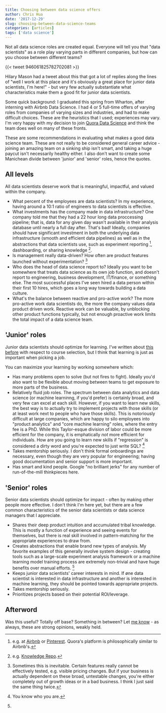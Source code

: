 ```yaml
---
title: Choosing between data science offers
author: Chris Hua
date: '2017-12-29'
slug: choosing-between-data-science-teams
categories: [articles]
tags: ['data science']
---
```


Not all data science roles are created equal. Everyone will tell you that "data scientists" as a role play varying parts in different companies, but how can you choose between different teams? 

{{< tweet 946061825782702081 >}}

Hilary Mason had a tweet about this that got a lot of replies along the lines of "well I work at this place and it's obviously a great place for junior data scientists, I'm here!" - but very few actually substantiate what characteristics make them a good fit for junior data scientists.

Some quick background: I graduated this spring from Wharton, after interning with Airbnb Data Science. I had 4 or 5 full-time offers of varying roles from companies of varying sizes and industries, and had to make difficult choices. These are the heuristics that I used; experiences may vary. I'm very happy with my decision to join [Quora Data Science](https://www.quora.com/careers/data_scientist) and think the team does well on many of these fronts.

These are some recommendations in evaluating what makes a good data science team. These are not really to be considered general career advice - joining an amazing team on a sinking ship isn't smart, and taking a huge paycut isn't necessarily healthy either. I also don't want to create some Manichean divide between 'junior' and 'senior' roles, hence the quotes.

## All levels

All data scientists deserve work that is meaningful, impactful, and valued within the company.

* What percent of the employees are data scientists? In my experience, having around a 10:1 ratio of engineers to data scientists is effective.
* What investments has the company made in data infrastructure? One company told me that they had a 22 hour long data proccessing pipeline; that is, data for any given day wasn't available in their analysis database until nearly a full day after. That's bad! Ideally, companies should have significant investment in both the underlying data infrastructure (smooth and efficient data pipelines) as well as in the abstractions that data scientists use, such as experiment reporting [^1], dashboarding, or sharing knowledge [^2].
* Is management really data-driven? How often are product features launched without experimentation? [^3]
* Who does the head of data science report to? Ideally you want to be somewhere that treats data science as its own job function, and doesn't report to engineering, business development,  IT/finance, or something else. The most successful places I've seen hired a data person within their first 10 hires, which goes a long way towards building a data culture.
* What's the balance between reactive and pro-active work? The more pro-active work data scientists do, the more the company values data product driven work. Reactive work can be valuable, by unblocking other product functions typically, but not enough proactive work limits the total impact of a data science team.

## 'Junior' roles

Junior data scientists should optimize for learning. I've written about [this before](http://hingeloss.com/post/2017/10/07/data-science-for-college-students-courses/) with respect to course selection, but I think that learning is just as important when picking a job.

You can maximize your learning by working somewhere which:

* Has many problems open to solve (but not fires to fight). Ideally you'd also want to be flexible about moving between teams to get exposure to more parts of the business.
* Relatively fluid job roles. The spectrum between data analytics and data science (or machine learninng, if you'd prefer) is certainly broad, and very few can excel at each skill. However, if you want to learn new skills, the best way is to actually try to implement projects with those skills (or at least work next to people who have those skills). This is notoriously difficult at large companies, which are happy to silo employees into "product analytics" and "core machine learning" roles, where the entry fee is a PhD. While this Taylor-esque division of labor could be more efficient for the company, it is emphatically *not* more efficient for individuals. How are you going to learn new skills if "regression" is considered a dirty word and you're expected to just write SQL? [^4]
* Takes mentorship seriously. I don't think formal onboardings are necessary, even though they are very popular for engineering; having good documentation and senior support is more important.
* Has smart and kind people. Google "no brilliant jerks" for any number of run-of-the-mill thinkpieces here.

## 'Senior' roles

Senior data scientists should optimize for impact - often by making other people more effective. I don't think I'm here yet, but there are a few common characteristics of the senior data scientists or data science managers that I appreciate.

* Shares their deep product intuition and accumulated tribal knowledge. This is mostly a function of experience and seeing events for themselves, but there is real skill involved in pattern-matching for the appropriate experiences to draw from. 
* Creates abstractions that enable brand new types of analysis. My favorite examples of this generally involve system design - creating tools such as a large-scale experiment analysis framework or a machine learning model training process are extremely non-trivial and have huge benefits over manual efforts. [^5]
* Keeps junior data scientists' career interests in mind. If øne data scientist is interested in data infrastructure and another is interested in machine learning, they should be pointed towards appropriate projects.
* Takes mentorship seriously.
* Prioritizes projects based on their potential ROI/leverage.

## Afterword

Was this useful? Totally off base? Something in between? Let [me know](https://twitter.com/hingeloss/) - as always, these are strong opinions, weakly held. 

[^1]: e.g. at [Airbnb](https://medium.com/airbnb-engineering/https-medium-com-jonathan-parks-scaling-erf-23fd17c91166) or [Pinterest](https://medium.com/@Pinterest_Engineering/building-pinterests-a-b-testing-platform-ab4934ace9f4). Quora's platform is philosophically similar to Airbnb's.

[^2]: e.g. [Knowledge Repo](https://medium.com/airbnb-engineering/scaling-knowledge-at-airbnb-875d73eff091). 

[^3]: Sometimes this is inevitable. Certain features really cannot be effectively tested, e.g. visible pricing changes. But if your business is actually dependent on these broad, untestable changes, you're either completely out of growth ideas or in a bad business. I think I just said the same thing twice.

[^4]: You know who you are.

[^5]: